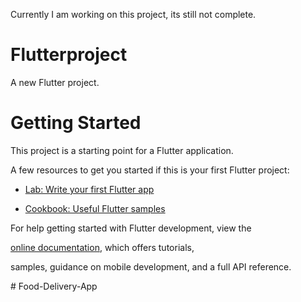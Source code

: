 Currently I am working on this project, its still not complete.<br>


# Flutterproject<br>


A new Flutter project.<br>


# Getting Started<br>


This project is a starting point for a Flutter application.<br>


A few resources to get you started if this is your first Flutter project:<br>


- [Lab: Write your first Flutter app](https://docs.flutter.dev/get-started/codelab)<br>

- [Cookbook: Useful Flutter samples](https://docs.flutter.dev/cookbook)<br>

For help getting started with Flutter development, view the<br>

[online documentation](https://docs.flutter.dev/), which offers tutorials,<br>

samples, guidance on mobile development, and a full API reference.<br>

#   F o o d - D e l i v e r y - A p p <br>
 
 
